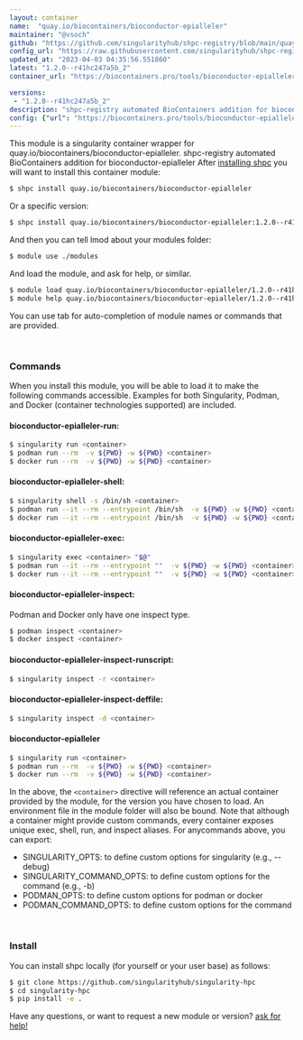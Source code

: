 ```yaml
---
layout: container
name:  "quay.io/biocontainers/bioconductor-epialleler"
maintainer: "@vsoch"
github: "https://github.com/singularityhub/shpc-registry/blob/main/quay.io/biocontainers/bioconductor-epialleler/container.yaml"
config_url: "https://raw.githubusercontent.com/singularityhub/shpc-registry/main/quay.io/biocontainers/bioconductor-epialleler/container.yaml"
updated_at: "2023-04-03 04:35:56.551860"
latest: "1.2.0--r41hc247a5b_2"
container_url: "https://biocontainers.pro/tools/bioconductor-epialleler"

versions:
 - "1.2.0--r41hc247a5b_2"
description: "shpc-registry automated BioContainers addition for bioconductor-epialleler"
config: {"url": "https://biocontainers.pro/tools/bioconductor-epialleler", "maintainer": "@vsoch", "description": "shpc-registry automated BioContainers addition for bioconductor-epialleler", "latest": {"1.2.0--r41hc247a5b_2": "sha256:18a1c72ef0446570273f5b9576452db84e883545cc6cee01a054576552823502"}, "tags": {"1.2.0--r41hc247a5b_2": "sha256:18a1c72ef0446570273f5b9576452db84e883545cc6cee01a054576552823502"}, "docker": "quay.io/biocontainers/bioconductor-epialleler"}
---
```


This module is a singularity container wrapper for quay.io/biocontainers/bioconductor-epialleler.
shpc-registry automated BioContainers addition for bioconductor-epialleler
After [installing shpc](#install) you will want to install this container module:


```bash
$ shpc install quay.io/biocontainers/bioconductor-epialleler
```

Or a specific version:

```bash
$ shpc install quay.io/biocontainers/bioconductor-epialleler:1.2.0--r41hc247a5b_2
```

And then you can tell lmod about your modules folder:

```bash
$ module use ./modules
```

And load the module, and ask for help, or similar.

```bash
$ module load quay.io/biocontainers/bioconductor-epialleler/1.2.0--r41hc247a5b_2
$ module help quay.io/biocontainers/bioconductor-epialleler/1.2.0--r41hc247a5b_2
```

You can use tab for auto-completion of module names or commands that are provided.

<br>

### Commands

When you install this module, you will be able to load it to make the following commands accessible.
Examples for both Singularity, Podman, and Docker (container technologies supported) are included.

#### bioconductor-epialleler-run:

```bash
$ singularity run <container>
$ podman run --rm  -v ${PWD} -w ${PWD} <container>
$ docker run --rm  -v ${PWD} -w ${PWD} <container>
```

#### bioconductor-epialleler-shell:

```bash
$ singularity shell -s /bin/sh <container>
$ podman run --it --rm --entrypoint /bin/sh  -v ${PWD} -w ${PWD} <container>
$ docker run --it --rm --entrypoint /bin/sh  -v ${PWD} -w ${PWD} <container>
```

#### bioconductor-epialleler-exec:

```bash
$ singularity exec <container> "$@"
$ podman run --it --rm --entrypoint ""  -v ${PWD} -w ${PWD} <container> "$@"
$ docker run --it --rm --entrypoint ""  -v ${PWD} -w ${PWD} <container> "$@"
```

#### bioconductor-epialleler-inspect:

Podman and Docker only have one inspect type.

```bash
$ podman inspect <container>
$ docker inspect <container>
```

#### bioconductor-epialleler-inspect-runscript:

```bash
$ singularity inspect -r <container>
```

#### bioconductor-epialleler-inspect-deffile:

```bash
$ singularity inspect -d <container>
```



#### bioconductor-epialleler

```bash
$ singularity run <container>
$ podman run --rm  -v ${PWD} -w ${PWD} <container>
$ docker run --rm  -v ${PWD} -w ${PWD} <container>
```


In the above, the `<container>` directive will reference an actual container provided
by the module, for the version you have chosen to load. An environment file in the
module folder will also be bound. Note that although a container
might provide custom commands, every container exposes unique exec, shell, run, and
inspect aliases. For anycommands above, you can export:

 - SINGULARITY_OPTS: to define custom options for singularity (e.g., --debug)
 - SINGULARITY_COMMAND_OPTS: to define custom options for the command (e.g., -b)
 - PODMAN_OPTS: to define custom options for podman or docker
 - PODMAN_COMMAND_OPTS: to define custom options for the command

<br>

### Install

You can install shpc locally (for yourself or your user base) as follows:

```bash
$ git clone https://github.com/singularityhub/singularity-hpc
$ cd singularity-hpc
$ pip install -e .
```

Have any questions, or want to request a new module or version? [ask for help!](https://github.com/singularityhub/singularity-hpc/issues)